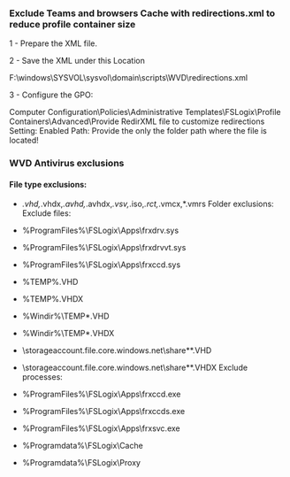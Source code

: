 ### Exclude Teams and browsers Cache with redirections.xml to reduce profile container size

1 - Prepare the XML file.

2 - Save the XML under this Location

F:\windows\SYSVOL\sysvol\domain\scripts\WVD\redirections.xml

3 - Configure the GPO:

Computer Configuration\Policies\Administrative Templates\FSLogix\Profile Containers\Advanced\Provide RedirXML file to customize redirections
Setting: Enabled
Path: Provide the only the folder path where the file is located!


### WVD Antivirus exclusions

#### File type exclusions:

- *.vhd,*.vhdx,*.avhd,*.avhdx,*.vsv,*.iso,*.rct,*.vmcx,*.vmrs
Folder exclusions: Exclude files:

- %ProgramFiles%\FSLogix\Apps\frxdrv.sys
- %ProgramFiles%\FSLogix\Apps\frxdrvvt.sys
- %ProgramFiles%\FSLogix\Apps\frxccd.sys
- %TEMP%.VHD
- %TEMP%.VHDX
- %Windir%\TEMP*.VHD
- %Windir%\TEMP*.VHDX
- \storageaccount.file.core.windows.net\share**.VHD
- \storageaccount.file.core.windows.net\share**.VHDX
Exclude processes:

- %ProgramFiles%\FSLogix\Apps\frxccd.exe
- %ProgramFiles%\FSLogix\Apps\frxccds.exe
- %ProgramFiles%\FSLogix\Apps\frxsvc.exe
- %Programdata%\FSLogix\Cache
- %Programdata%\FSLogix\Proxy
